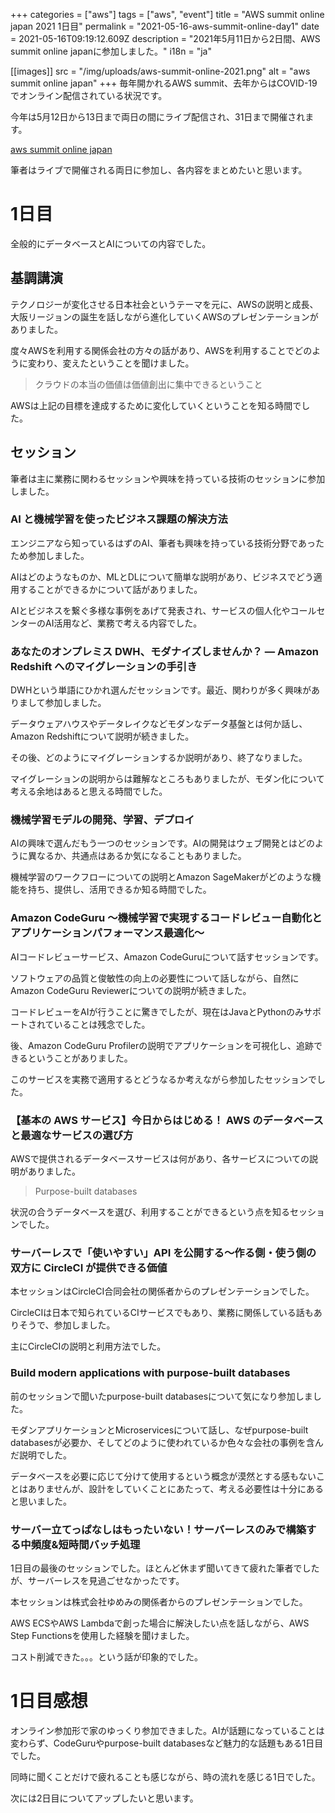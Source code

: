+++
categories = ["aws"]
tags = ["aws", "event"]
title = "AWS summit online japan 2021 1日目"
permalink = "2021-05-16-aws-summit-online-day1"
date = 2021-05-16T09:19:12.609Z
description = "2021年5月11日から2日間、AWS summit online japanに参加しました。"
i18n = "ja"

[[images]]
src = "/img/uploads/aws-summit-online-2021.png"
alt = "aws summit online japan"
+++
毎年開かれるAWS summit、去年からはCOVID-19でオンライン配信されている状況です。

今年は5月12日から13日まで両日の間にライブ配信され、31日まで開催されます。

[aws summit online japan](https://aws.amazon.com/jp/events/summits/online/japan/)

筆者はライブで開催される両日に参加し、各内容をまとめたいと思います。

# 1日目

全般的にデータベースとAIについての内容でした。

## 基調講演

テクノロジーが変化させる日本社会というテーマを元に、AWSの説明と成長、大阪リージョンの誕生を話しながら進化していくAWSのプレゼンテーションがありました。

度々AWSを利用する関係会社の方々の話があり、AWSを利用することでどのように変わり、変えたということを聞けました。

> クラウドの本当の価値は価値創出に集中できるということ

AWSは上記の目標を達成するために変化していくということを知る時間でした。

## セッション

筆者は主に業務に関わるセッションや興味を持っている技術のセッションに参加しました。

### AI と機械学習を使ったビジネス課題の解決方法

エンジニアなら知っているはずのAI、筆者も興味を持っている技術分野であったため参加しました。

AIはどのようなものか、MLとDLについて簡単な説明があり、ビジネスでどう適用することができるかについて話がありました。

AIとビジネスを繋ぐ多様な事例をあげて発表され、サービスの個人化やコールセンターのAI活用など、業務で考える内容でした。

### あなたのオンプレミス DWH、モダナイズしませんか？ — Amazon Redshift へのマイグレーションの手引き

DWHという単語にひかれ選んだセッションです。最近、関わりが多く興味がありまして参加しました。

データウェアハウスやデータレイクなどモダンなデータ基盤とは何か話し、Amazon Redshiftについて説明が続きました。

その後、どのようにマイグレーションするか説明があり、終了なりました。

マイグレーションの説明からは難解なところもありましたが、モダン化について考える余地はあると思える時間でした。

### 機械学習モデルの開発、学習、デプロイ

AIの興味で選んだもう一つのセッションです。AIの開発はウェブ開発とはどのように異なるか、共通点はあるか気になることもありました。

機械学習のワークフローについての説明とAmazon SageMakerがどのような機能を持ち、提供し、活用できるか知る時間でした。

### Amazon CodeGuru 〜機械学習で実現するコードレビュー自動化とアプリケーションパフォーマンス最適化〜

AIコードレビューサービス、Amazon CodeGuruについて話すセッションです。

ソフトウェアの品質と俊敏性の向上の必要性について話しながら、自然にAmazon CodeGuru Reviewerについての説明が続きました。

コードレビューをAIが行うことに驚きでしたが、現在はJavaとPythonのみサポートされていることは残念でした。

後、Amazon CodeGuru Profilerの説明でアプリケーションを可視化し、追跡できるということがありました。

このサービスを実務で適用するとどうなるか考えながら参加したセッションでした。

### 【基本の AWS サービス】今日からはじめる！ AWS のデータベースと最適なサービスの選び方

AWSで提供されるデータベースサービスは何があり、各サービスについての説明がありました。

> Purpose-built databases

状況の合うデータベースを選び、利用することができるという点を知るセッションでした。

### サーバーレスで「使いやすい」API を公開する～作る側・使う側の双方に CircleCI が提供できる価値

本セッションはCircleCI合同会社の関係者からのプレゼンテーションでした。

CircleCIは日本で知られているCIサービスでもあり、業務に関係している話もありそうで、参加しました。

主にCircleCIの説明と利用方法でした。

### Build modern applications with purpose-built databases

前のセッションで聞いたpurpose-built databasesについて気になり参加しました。

モダンアプリケーションとMicroservicesについて話し、なぜpurpose-built databasesが必要か、そしてどのように使われているか色々な会社の事例を含んだ説明でした。

データベースを必要に応じて分けて使用するという概念が漠然とする感もないことはありませんが、設計をしていくことにあたって、考える必要性は十分にあると思いました。

### サーバー立てっぱなしはもったいない！サーバーレスのみで構築する中頻度&短時間バッチ処理

1日目の最後のセッションでした。ほとんど休まず聞いてきて疲れた筆者でしたが、サーバーレスを見過ごせなかったです。

本セッションは株式会社ゆめみの関係者からのプレゼンテーションでした。

AWS ECSやAWS Lambdaで創った場合に解決したい点を話しながら、AWS Step Functionsを使用した経験を聞けました。

コスト削減できた。。。という話が印象的でした。

# 1日目感想

オンライン参加形で家のゆっくり参加できました。AIが話題になっていることは変わらず、CodeGuruやpurpose-built databasesなど魅力的な話題もある1日目でした。

同時に聞くことだけで疲れることも感じながら、時の流れを感じる1日でした。

次には2日目についてアップしたいと思います。